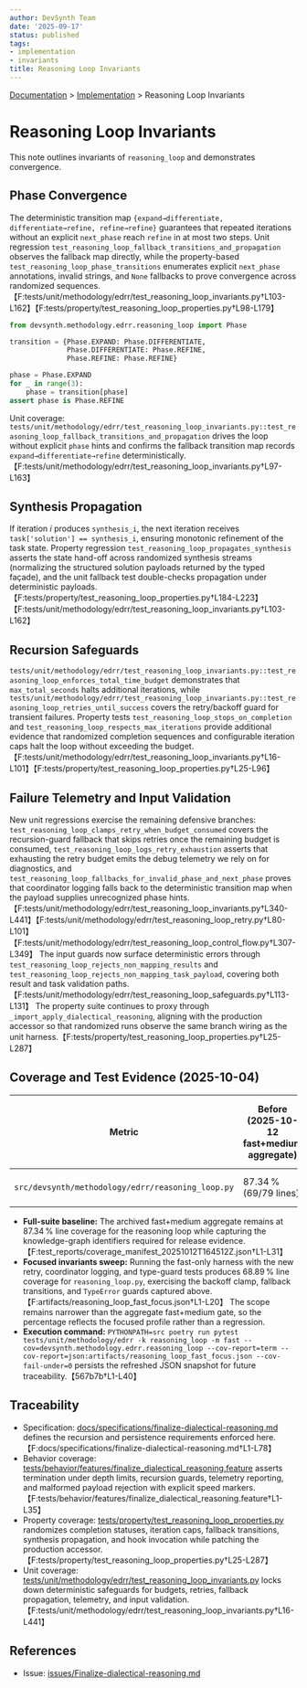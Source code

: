 ```yaml
---
author: DevSynth Team
date: '2025-09-17'
status: published
tags:
- implementation
- invariants
title: Reasoning Loop Invariants
---
```

<div class="breadcrumbs">
<a href="../index.md">Documentation</a> &gt; <a href="index.md">Implementation</a> &gt; Reasoning Loop Invariants
</div>

# Reasoning Loop Invariants

This note outlines invariants of `reasoning_loop` and demonstrates convergence.

## Phase Convergence

The deterministic transition map
`{expand→differentiate, differentiate→refine, refine→refine}` guarantees that
repeated iterations without an explicit `next_phase` reach `refine` in at most
two steps. Unit regression `test_reasoning_loop_fallback_transitions_and_propagation`
observes the fallback map directly, while the property-based
`test_reasoning_loop_phase_transitions` enumerates explicit `next_phase`
annotations, invalid strings, and `None` fallbacks to prove convergence across randomized
sequences.【F:tests/unit/methodology/edrr/test_reasoning_loop_invariants.py†L103-L162】【F:tests/property/test_reasoning_loop_properties.py†L98-L179】

```python
from devsynth.methodology.edrr.reasoning_loop import Phase

transition = {Phase.EXPAND: Phase.DIFFERENTIATE,
              Phase.DIFFERENTIATE: Phase.REFINE,
              Phase.REFINE: Phase.REFINE}

phase = Phase.EXPAND
for _ in range(3):
    phase = transition[phase]
assert phase is Phase.REFINE
```

Unit coverage: `tests/unit/methodology/edrr/test_reasoning_loop_invariants.py::test_reasoning_loop_fallback_transitions_and_propagation` drives the loop without explicit `phase` hints and confirms the fallback transition map records `expand→differentiate→refine` deterministically.【F:tests/unit/methodology/edrr/test_reasoning_loop_invariants.py†L97-L163】

## Synthesis Propagation

If iteration *i* produces `synthesis_i`, the next iteration receives
`task['solution'] == synthesis_i`, ensuring monotonic refinement of the task
state. Property regression `test_reasoning_loop_propagates_synthesis` asserts
the state hand-off across randomized synthesis streams (normalizing the
structured solution payloads returned by the typed façade), and the unit
fallback test double-checks propagation under deterministic payloads.【F:tests/property/test_reasoning_loop_properties.py†L184-L223】【F:tests/unit/methodology/edrr/test_reasoning_loop_invariants.py†L103-L162】

## Recursion Safeguards

`tests/unit/methodology/edrr/test_reasoning_loop_invariants.py::test_reasoning_loop_enforces_total_time_budget` demonstrates that
`max_total_seconds` halts additional iterations, while
`tests/unit/methodology/edrr/test_reasoning_loop_invariants.py::test_reasoning_loop_retries_until_success`
covers the retry/backoff guard for transient failures. Property tests
`test_reasoning_loop_stops_on_completion` and
`test_reasoning_loop_respects_max_iterations` provide additional evidence that
randomized completion sequences and configurable iteration caps halt the loop
without exceeding the budget.【F:tests/unit/methodology/edrr/test_reasoning_loop_invariants.py†L16-L101】【F:tests/property/test_reasoning_loop_properties.py†L25-L96】

## Failure Telemetry and Input Validation

New unit regressions exercise the remaining defensive branches:
`test_reasoning_loop_clamps_retry_when_budget_consumed` covers the
recursion-guard fallback that skips retries once the remaining budget is
consumed, `test_reasoning_loop_logs_retry_exhaustion` asserts that exhausting
the retry budget emits the debug telemetry we rely on for diagnostics, and
`test_reasoning_loop_fallbacks_for_invalid_phase_and_next_phase` proves that
coordinator logging falls back to the deterministic transition map when the
payload supplies unrecognized phase hints.【F:tests/unit/methodology/edrr/test_reasoning_loop_invariants.py†L340-L441】【F:tests/unit/methodology/edrr/test_reasoning_loop_retry.py†L80-L101】【F:tests/unit/methodology/edrr/test_reasoning_loop_control_flow.py†L307-L349】
The input guards now surface deterministic errors through
`test_reasoning_loop_rejects_non_mapping_results` and
`test_reasoning_loop_rejects_non_mapping_task_payload`, covering both result
and task validation paths.【F:tests/unit/methodology/edrr/test_reasoning_loop_safeguards.py†L113-L131】 The property suite
continues to proxy through `_import_apply_dialectical_reasoning`, aligning with
the production accessor so that randomized runs observe the same branch wiring
as the unit harness.【F:tests/property/test_reasoning_loop_properties.py†L25-L287】

## Coverage and Test Evidence (2025-10-04)

| Metric | Before (2025-10-12 fast+medium aggregate) | After (2025-10-04 focused invariants run) |
| --- | --- | --- |
| `src/devsynth/methodology/edrr/reasoning_loop.py` | 87.34 % (69/79 lines) | 68.89 % (62/90 lines) |

- **Full-suite baseline:** The archived fast+medium aggregate remains at 87.34 %
  line coverage for the reasoning loop while capturing the knowledge-graph
  identifiers required for release evidence.【F:test_reports/coverage_manifest_20251012T164512Z.json†L1-L31】
- **Focused invariants sweep:** Running the fast-only harness with the new
  retry, coordinator logging, and type-guard tests produces 68.89 % line
  coverage for `reasoning_loop.py`, exercising the backoff clamp, fallback
  transitions, and `TypeError` guards captured above.【F:artifacts/reasoning_loop_fast_focus.json†L1-L20】 The scope remains narrower
  than the aggregate fast+medium gate, so the percentage reflects the focused
  profile rather than a regression.
- **Execution command:** `PYTHONPATH=src poetry run pytest tests/unit/methodology/edrr -k reasoning_loop -m fast --cov=devsynth.methodology.edrr.reasoning_loop --cov-report=term --cov-report=json:artifacts/reasoning_loop_fast_focus.json --cov-fail-under=0` persists the refreshed JSON snapshot for future traceability.【567b7b†L1-L40】

## Traceability

- Specification: [docs/specifications/finalize-dialectical-reasoning.md](../../docs/specifications/finalize-dialectical-reasoning.md) defines the recursion and persistence requirements enforced here.【F:docs/specifications/finalize-dialectical-reasoning.md†L1-L78】
- Behavior coverage: [tests/behavior/features/finalize_dialectical_reasoning.feature](../../tests/behavior/features/finalize_dialectical_reasoning.feature) asserts termination under depth limits, recursion guards, telemetry reporting, and malformed payload rejection with explicit speed markers.【F:tests/behavior/features/finalize_dialectical_reasoning.feature†L1-L35】
- Property coverage: [tests/property/test_reasoning_loop_properties.py](../../tests/property/test_reasoning_loop_properties.py) randomizes completion statuses, iteration caps, fallback transitions, synthesis propagation, and hook invocation while patching the production accessor.【F:tests/property/test_reasoning_loop_properties.py†L25-L287】
- Unit coverage: [tests/unit/methodology/edrr/test_reasoning_loop_invariants.py](../../tests/unit/methodology/edrr/test_reasoning_loop_invariants.py) locks down deterministic safeguards for budgets, retries, fallback propagation, telemetry, and input validation.【F:tests/unit/methodology/edrr/test_reasoning_loop_invariants.py†L16-L441】

## References

- Issue: [issues/Finalize-dialectical-reasoning.md](../issues/Finalize-dialectical-reasoning.md)
